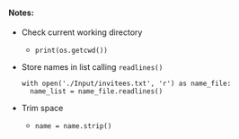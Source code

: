 #### Notes:

- Check current working directory
  - `print(os.getcwd())`

- Store names in list calling `readlines()`
  ```
  with open('./Input/invitees.txt', 'r') as name_file:
    name_list = name_file.readlines()
  ```
  
- Trim space
  - `name = name.strip()`
